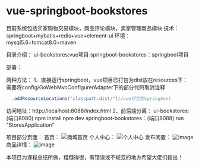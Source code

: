# vue-springboot-bookstores
目前系统包括买家购物交易模块，商品评论模块，卖家管理商品模块
技术：
springboot+mybatis+redis+vue+element-ui
环境：
mysql5.6+tomcat8.0+maven

目录介绍：
ui-bookstores:vue项目
springboot-bookstores：springboot项目

部署：

两种方法：
1、直接运行springboot，vue项目已打包为dist放在resources下：
需要将config/GoWebMvcConfigurerAdapter下的部分代码取消注释
```java
  .addResourceLocations("classpath:dist/")//vue打包到springboot
 ```
 访问地址：http://localhost:8088/index.html
 2、前后端分离：
  ui-bookstores:(端口8080)
  npm install
  npm dev 
  springboot-bookstores：(端口8088)
  run "StoresApplication“
  
  
  项目部分页面：
  首页：
![商城首页](https://user-images.githubusercontent.com/56253578/123126959-6c1ff900-d47c-11eb-96e7-978bf38f2f9a.png)
个人中心：
![个人中心](https://user-images.githubusercontent.com/56253578/123126982-717d4380-d47c-11eb-9c25-91ee72e05670.png)
发布闲置：
![image](https://user-images.githubusercontent.com/56253578/123127193-a12c4b80-d47c-11eb-8030-365588e27ea5.png)
商品详情：
![image](https://user-images.githubusercontent.com/56253578/123127238-ab4e4a00-d47c-11eb-84fa-5879246d3fb2.png)

 本项目为课程总结所做，粗糙得很，有错误或不规范的地方希望大佬们指出！
  
  
 
 




